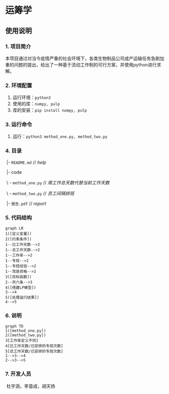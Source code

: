# 运筹学

## 使用说明

### 1. 项目简介

​		本项目通过对当今疫情严重的社会环境下，各类生物制品公司成产运输任务急剧加重的问题的提出，给出了一种基于流动工作制的可行方案，并使用python进行求解。

### 2. 环境配置

1. 运行环境：`python3`
2. 使用的库：`numpy, pulp`
3. 库的安装：`pip install numpy, pulp`

### 3. 运行命令

1. 运行：`python3 method_one.py, method_two.py`

### 4. 目录

​	|- `README.md`						// *help*

​	|- code

​		\ - `method_one.py`			// *用工作总天数代替当前工作天数*

​		\ - `method_two.py`			// *员工间隔排班*

​	|- `报告.pdf`							// *report*

### 5. 代码结构

```mermaid
graph LR
1([定义变量])
2([约束条件])
1--已工作天数-->2
1--总工作天数-->2
1--工作率-->2
1--专班-->2
1--专班经验-->2
1--驾驶资格-->2
3([目标函数])
2--共六条-->3
4([搭建LP模型])
3-->4
5([处理运行结果])
4-->5
```

### 6. 说明

```mermaid
graph TD
1([method_one.py])
2([method_two.py])
3[工作率定义不同]
4[已工作天数/已安排的专班次数]
5[总工作天数/已安排的专班次数]
1-->3-->4
2-->3-->5
```



### 7. 开发人员

​	杜宇涵，李苗成，胡天扬


